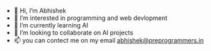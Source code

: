 - 👋 Hi, I’m Abhishek
- 👀 I’m interested in programming and web devlopment
- 🌱 I’m currently learning AI
- 💞️ I’m looking to collaborate on AI projects
- 📫 you can contect me on my email abhishek@preprogrammers.in

<!---
abhishere5/abhishere5 is a ✨ special ✨ repository because its `README.md` (this file) appears on your GitHub profile.
You can click the Preview link to take a look at your changes.
--->
